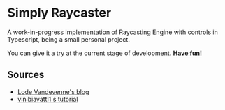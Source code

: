 # Simply Raycaster
A work-in-progress implementation of Raycasting Engine with controls in Typescript, being a small personal project.

You can give it a try at the current stage of development. [**Have fun!**](https://raycaster.ct8.pl/)

## Sources
- [Lode Vandevenne's blog](https://lodev.org/cgtutor/raycasting.html)
- [vinibiavatti1's tutorial](https://github.com/vinibiavatti1/RayCastingTutorial)
